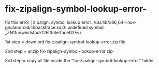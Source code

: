 # fix-zipalign-symbol-lookup-error-

fix this error ( zipalign: symbol lookup error: /usr/lib/x86_64-linux-gnu/android/libbacktrace.so.0: undefined symbol: _ZN11unwindstack12ElfInterfaceD2Ev)

1st step = downlord fix-zipalign-symbol-lookup-error.zip file

2nd step = unzip fix-zipalign-symbol-lookup-error.zip 

3rd step = copy all file inside the "fix-zipalign-symbol-lookup-error" folder


